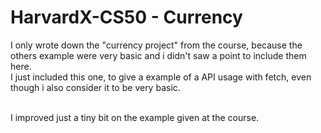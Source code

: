 # HarvardX-CS50 - Currency
I only wrote down the "currency project" from the course, because the others example were very basic and i didn't saw a point to include them here.<br/>
I just included this one, to give a example of a API usage with fetch, even though i also consider it to be very basic.<br/><br/>

I improved just a tiny bit on the example given at the course.<br/>
